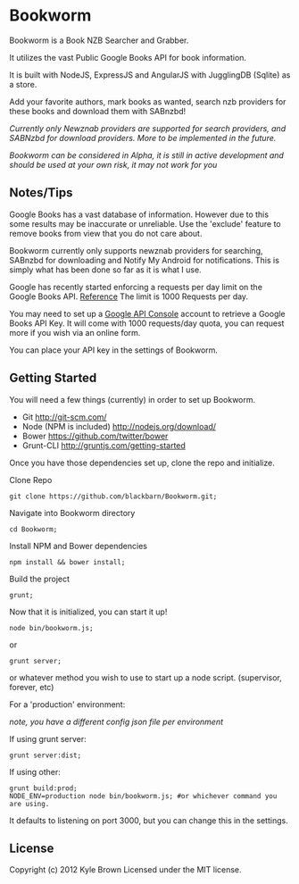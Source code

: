 # Bookworm

Bookworm is a Book NZB Searcher and Grabber.

It utilizes the vast Public Google Books API for book information.

It is built with NodeJS, ExpressJS and AngularJS with JugglingDB (Sqlite) as a store.

Add your favorite authors, mark books as wanted, search nzb providers for these books and download them with SABnzbd!

_Currently only Newznab providers are supported for search providers, and SABNzbd for download providers. More to be implemented in the future._

_Bookworm can be considered in Alpha, it is still in active development and should be used at your own risk, it may not work for you_

## Notes/Tips

Google Books has a vast database of information. However due to this some results may be inaccurate or unreliable. Use the 'exclude' feature to remove books from view that you do not care about.

Bookworm currently only supports newznab providers for searching, SABnzbd for downloading and Notify My Android for notifications. This is simply what has been done so far as it is what I use.

Google has recently started enforcing a requests per day limit on the Google Books API.
[Reference](http://productforums.google.com/forum/#!msg/books-api/64GYbc9sRW4/jD8CNdpcPhMJ)
The limit is 1000 Requests per day.

You may need to set up a [Google API Console](https://code.google.com/apis/console/) account to retrieve a Google Books API Key.
It will come with 1000 requests/day quota, you can request more if you wish via an online form.

You can place your API key in the settings of Bookworm.

## Getting Started

You will need a few things (currently) in order to set up Bookworm.

* Git http://git-scm.com/
* Node (NPM is included) http://nodejs.org/download/
* Bower https://github.com/twitter/bower
* Grunt-CLI http://gruntjs.com/getting-started

Once you have those dependencies set up, clone the repo and initialize.

Clone Repo
```
git clone https://github.com/blackbarn/Bookworm.git;
```
Navigate into Bookworm directory
```
cd Bookworm;
```
Install NPM and Bower dependencies
```
npm install && bower install;
```
Build the project
```
grunt;
```

Now that it is initialized, you can start it up!
```
node bin/bookworm.js;
```
or
```
grunt server;
```
or whatever method you wish to use to start up a node script. (supervisor, forever, etc)

For a 'production' environment:

_note, you have a different config json file per environment_

If using grunt server:
```
grunt server:dist;
```

If using other:
```
grunt build:prod;
NODE_ENV=production node bin/bookworm.js; #or whichever command you are using.
```

It defaults to listening on port 3000, but you can change this in the settings.

## License
Copyright (c) 2012 Kyle Brown
Licensed under the MIT license.
